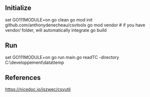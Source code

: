 ## Initialize
set GO111MODULE=on
go clean
go mod init github.com/anthonydenecheau/csvtools
go mod vendor # if you have vendor/ folder, will automatically integrate
go build

## Run
set GO111MODULE=on
go run main.go readTC -directory C:\developpement\data\temp

## References
https://nicedoc.io/jszwec/csvutil

